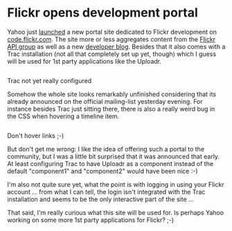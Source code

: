 # Flickr opens development portal

Yahoo just [launched](http://tech.groups.yahoo.com/group/yws-flickr/message/4009) a new portal site dedicated to Flickr development on [code.flickr.com](http://code.flickr.com). The site more or less aggregates content from the [Flickr API group](http://flickr.com/groups/api) as well as a new [developer blog](http://code.flickr.com/blog/). Besides that it also comes with a Trac installation (not all that completely set up yet, though) which I guess will be used for 1st party applications like the Uploadr.

<div class="figure">
    <img src="http://img.skitch.com/20080417-ckbk9pqqbqgpfb1ctihacy6bhq.png" alt=""/>
    <p class="caption">Trac not yet really configured</p>
</div>

Somehow the whole site looks remarkably unfinished considering that its already announced on the official mailing-list yesterday evening. For instance besides Trac just sitting there, there is also a really weird bug in the CSS when hovering a timeline item.

<div class="figure">
    <img src="http://img.skitch.com/20080417-85yi68jejd95x373xp9gf4jjwq.png" alt=""/>
    <p class="caption">Don't hover links ;-)</p>
</div>

But don't get me wrong: I like the idea of offering such a portal to the community, but I was a little bit surprised that it was announced that early. At least configuring Trac to have Uploadr as a component instead of the default "component1" and "component2" would have been nice :-)

I'm also not quite sure yet, what the point is with logging in using your Flickr account ... from what I can tell, the login isn't integrated with the Trac installation and seems to be the only interactive part of the site ... 

That said, I'm really curious what this site will be used for. Is perhaps Yahoo working on some more 1st party applications for Flickr? ;-)